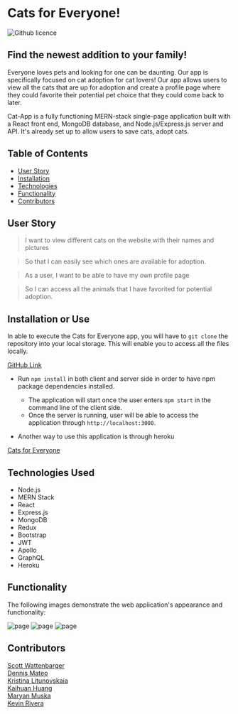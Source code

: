 # Cats for Everyone!
![Github licence](https://img.shields.io/badge/license-MIT-blue.svg)

## Find the newest addition to your family!

Everyone loves pets and looking for one can be daunting. Our app is specifically focused on cat adoption for cat lovers! Our app allows users to view all the cats that are up for adoption and create a profile page where they could favorite their potential pet choice that they could come back to later. 

Cat-App is a fully functioning MERN-stack single-page application built with a React front end, MongoDB database, and Node.js/Express.js server and API. It's already set up to allow users to save cats, adopt cats.

## Table of Contents
* [User Story](#user-story)
* [Installation](#installation-or-use)
* [Technologies](#technologies-used)
* [Functionality](#functionality)
* [Contributors](#contributing)

## User Story

> I want to view different cats on the website with their names and pictures

>So that I can easily see which ones are available for adoption. 

> As a user, I want to be able to have my own profile page

> So I can access all the animals that I have favorited for potential adoption. 

## Installation or Use
In able to execute the Cats for Everyone app, you will have to `git clone` the repository into your local storage. This will enable you to access all the files locally.

[GitHub Link](https://github.com/itsDenMat/text_editor)

* Run `npm install` in both client and server side in order to have npm package dependencies installed.
    * The application will start once the user enters `npm start` in the command line of the client side.
    * Once the server is running, user will be able to access the application through `http://localhost:3000`.

* Another way to use this application is through heroku

[Cats for Everyone](https://cat-app-finder.herokuapp.com)

## Technologies Used

* Node.js
* MERN Stack 
* React 
* Express.js
* MongoDB
* Redux
* Bootstrap
* JWT
* Apollo
* GraphQL
* Heroku

## Functionality

The following images demonstrate the web application's appearance and functionality:

![page](client/public/images/readmeIMG/1.png)
![page](client/public/images/readmeIMG/2.png)
![page](client/public/images/readmeIMG/3.png)

## Contributors 
[Scott Wattenbarger](https://github.com/scottwatt)
<br>
[Dennis Mateo](https://github.com/itsDenMat)
<br>
[Kristina Litunovskaia](https://github.com/klitun)
<br>
[Kaihuan Huang](https://github.com/kaihuan-huang)
<br>
[Maryan Muska](https://github.com/maryammuska)
<br>
[Kevin Rivera](https://github.com/KevinRivera14)
